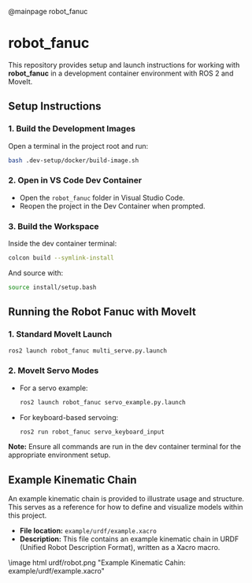 @mainpage robot_fanuc
# robot_fanuc

This repository provides setup and launch instructions for working with **robot_fanuc** in a development container environment with ROS 2 and MoveIt.

## Setup Instructions

### 1. Build the Development Images

Open a terminal in the project root and run:
```bash
bash .dev-setup/docker/build-image.sh
```

### 2. Open in VS Code Dev Container

- Open the `robot_fanuc` folder in Visual Studio Code.
- Reopen the project in the Dev Container when prompted.

### 3. Build the Workspace

Inside the dev container terminal:
```bash
colcon build --symlink-install
```
And source with:
```bash
source install/setup.bash
```

## Running the Robot Fanuc with MoveIt

### 1. Standard MoveIt Launch

```bash
ros2 launch robot_fanuc multi_serve.py.launch
```

### 2. MoveIt Servo Modes

- For a servo example:
  ```bash
  ros2 launch robot_fanuc servo_example.py.launch
  ```
- For keyboard-based servoing:
  ```bash
  ros2 run robot_fanuc servo_keyboard_input
  ```

**Note:** Ensure all commands are run in the dev container terminal for the appropriate environment setup.

## Example Kinematic Chain

An example kinematic chain is provided to illustrate usage and structure. This serves as a reference for how to define and visualize models within this project.

- **File location:** `example/urdf/example.xacro`
- **Description:** This file contains an example kinematic chain in URDF (Unified Robot Description Format), written as a Xacro macro.

\image html urdf/robot.png "Example Kinematic Cahin: example/urdf/example.xacro"
